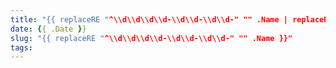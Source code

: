 ```yaml
---
title: "{{ replaceRE "^\\d\\d\\d\\d-\\d\\d-\\d\\d-" "" .Name | replaceRE "-" " " | title }}"
date: {{ .Date }}
slug: "{{ replaceRE "^\\d\\d\\d\\d-\\d\\d-\\d\\d-" "" .Name }}"
tags:
---
```


